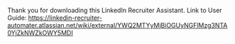 Thank you for downloading this LinkedIn Recruiter Assistant.
Link to User Guide: https://linkedin-recruiter-automater.atlassian.net/wiki/external/YWQ2MTYyMjBiOGUyNGFlMzg3NTA0YjZkNWZkOWY5MDI
